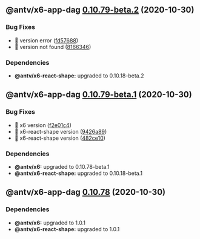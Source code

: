 ## @antv/x6-app-dag [0.10.79-beta.2](https://github.com/antvis/x6/compare/@antv/x6-app-dag@0.10.79-beta.1...@antv/x6-app-dag@0.10.79-beta.2) (2020-10-30)


### Bug Fixes

* 🐛 version error ([fd57688](https://github.com/antvis/x6/commit/fd5768861fedda32d341c774f6e80da67646426f))
* 🐛 version not found ([8166346](https://github.com/antvis/x6/commit/8166346771f11ef5997a6e1ed376987408e57cde))





### Dependencies

* **@antv/x6-react-shape:** upgraded to 0.10.18-beta.2

## @antv/x6-app-dag [0.10.79-beta.1](https://github.com/antvis/x6/compare/@antv/x6-app-dag@0.10.78...@antv/x6-app-dag@0.10.79-beta.1) (2020-10-30)


### Bug Fixes

* 🐛 x6 version ([f2e01c4](https://github.com/antvis/x6/commit/f2e01c44a1f1acd9390c9de0b5ade913cfd8b03b))
* 🐛 x6-react-shape version ([9426a89](https://github.com/antvis/x6/commit/9426a898003f041c22da55439f6b9715731f69f6))
* 🐛 x6-react-shape version ([482ce10](https://github.com/antvis/x6/commit/482ce10f1daeee1a154757c6009295d03363df56))





### Dependencies

* **@antv/x6:** upgraded to 0.10.78-beta.1
* **@antv/x6-react-shape:** upgraded to 0.10.18-beta.1

## @antv/x6-app-dag [0.10.78](https://github.com/antvis/x6/compare/@antv/x6-app-dag@0.10.77...@antv/x6-app-dag@0.10.78) (2020-10-30)





### Dependencies

* **@antv/x6:** upgraded to 1.0.1
* **@antv/x6-react-shape:** upgraded to 1.0.1
